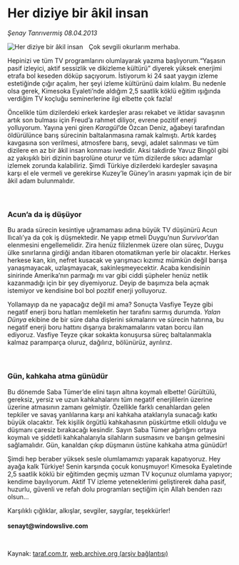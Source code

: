 # Her diziye bir âkil insan  

*Şenay Tanrıvermiş 08.04.2013*

<div class="yazi"><img align="left" alt="Her diziye bir âkil insan  " border="0" src="http://www.taraf.com.tr/fotoraflar/makaleler/her-diziye-bir-akil-insan_3428_orijinal.jpg" style="border-right-width:10px; border-color:#FFFFFF"/><p>Çok sevgili okurlarım merhaba.</p>
<p>Hepinizi ve tüm TV programlarını olumlayarak yazıma başlıyorum.“Yaşasın pasif izleyici, aktif sessizlik ve dikizleme kültürü” diyerek yüksek enerjimi etrafa bol keseden döküp saçıyorum. İstiyorum ki 24 saat yaygın izleme estetiğinde çığır açalım, her şeyi izleme kültürünü daim kılalım. Bu nedenle olsa gerek, Kimesoka Eyaleti’nde aldığım 2,5 saatlik köklü eğitim ışığında verdiğim TV koçluğu seminerlerine ilgi elbette çok fazla! </p>
<p>Öncelikle tüm dizilerdeki erkek kardeşler arası rekabet ve iktidar savaşının artık son bulması için Freud’a rahmet diliyor, evrene pozitif enerji yolluyorum. Yayına yeni giren <i>Karagül</i>’de Özcan Deniz, ağabeyi tarafından öldürülünce barış sürecinin baltalanmasına ramak kalmıştı. Artık kardeş kavgasına son verilmesi, atmosfere barış, sevgi, adalet salınması ve tüm dizilere en az bir âkil insan konması ivedidir. Aksi takdirde Yavuz Bingöl gibi az yakışıklı biri dizinin başrolüne oturur ve tüm dizilerde sıkıcı adamlar izlemek zorunda kalabiliriz. Şimdi Türkiye dizilerdeki kardeşler savaşına karşı el ele vermeli ve gerekirse Kuzey’le Güney’in arasını yapmak için de bir âkil adam bulunmalıdır.<br/><br/><br/></p>
<h3>Acun’a da iş düşüyor</h3>
<p>Bu arada sürecin kesintiye uğramaması adına büyük TV düşünürü Acun Ilıcalı’ya da çok iş düşmektedir. Ne yapıp etmeli Duygu’nun <i>Survivor</i>’dan elenmesini engellemelidir. Zira henüz filizlenmek üzere olan süreç, Duygu ülke sınırlarına girdiği andan itibaren otomatikman yerle bir olacaktır. Herkes herkese kan, kin, nefret kusacak ve yarışmacı kızımız mümkün değil barışa yanaşmayacak, uzlaşmayacak, sakinleşmeyecektir. Acaba kendisinin sinirinde Amerika’nın parmağı mı var gibi ciddi şüpheler henüz netlik kazanmadığı için bir şey diyemiyoruz. Deyip de başımıza bela açmak istemiyor ve kendisine bol bol pozitif enerji yolluyoruz. </p>
<p>Yollamayıp da ne yapacağız değil mi ama? Sonuçta Vasfiye Teyze gibi negatif enerji boru hatları memleketin her tarafını sarmış durumda. <i>Yalan Dünya</i> ekibine de bir süre daha dişlerini sıkmalarını ve sürecin hatırına, bu negatif enerji boru hattını dışarıya bırakmamalarını vatan borcu ilan ediyoruz. Vasfiye Teyze çıkar sokakta konuşursa süreç baltalanmakla kalmaz paramparça oluruz, dağılırız, bölünürüz, ayrılırız.<br/><br/><br/></p>
<h3>Gün, kahkaha atma günüdür</h3>
<p>Bu dönemde Saba Tümer’de elini taşın altına koymalı elbette! Gürültülü, gereksiz, yersiz ve uzun kahkahalarını tüm negatif enerjililerin üzerine üzerine atmasının zamanı gelmiştir. Özellikle farklı cenahlardan gelen tepkiler ve savaş yanlılarına karşı ani kahkaha ataklarıyla sunacağı katkı büyük olacaktır. Tek kişilik örgütlü kahkahasının püskürtme etkili olduğu ve düşmanı çaresiz bırakacağı kesindir. Sayın Saba Tümer ağırlığını ortaya koymalı ve şiddetli kahkahalarıyla silahların susmasını ve barışın gelmesini sağlamalıdır. Gün, kanaldan çıkıp düşmanın üstüne kahkaha atma günüdür! </p>
<p>Şimdi hep beraber yüksek sesle olumlamamızı yaparak kapatıyoruz. Hey ayağa kalk Türkiye! Senin karşında çocuk konuşmuyor! Kimesoka Eyaletinde 2,5 saatlik köklü bir eğitimden geçmiş uzman TV koçunuz olumlama yapıyor; kendime bayılıyorum. Aktif TV izleme yeteneklerimi geliştirerek daha pasif, huzurlu, güvenli ve refah dolu programları seçtiğim için Allah benden razı olsun… </p>
<p>Karşılıklı çığlıklar, alkışlar, sevgiler, saygılar, teşekkürler!<br/><br/><b>senayt@windowslive.com</b></p>
<p> </p>
</div>

Kaynak: [taraf.com.tr](http://www.taraf.com.tr/senay-tanrivermis/makale-her-diziye-bir-akil-insan.htm), [web.archive.org (arşiv bağlantısı)](http://web.archive.org/web/20131107103040/http://www.taraf.com.tr/senay-tanrivermis/makale-her-diziye-bir-akil-insan.htm)
